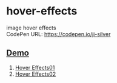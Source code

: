 # hover-effects
image hover effects <br>
CodePen URL: https://codepen.io/ji-silver
  
<h2><a href="#">Demo</a></h2>
<ol>
  <li><a href="https://codepen.io/ji-silver/pen/JjdjgKd">Hover Effects01</a></li>
  <li><a href="https://codepen.io/ji-silver/pen/WNvbNXO">Hover Effects02</a></li>
</ol>
